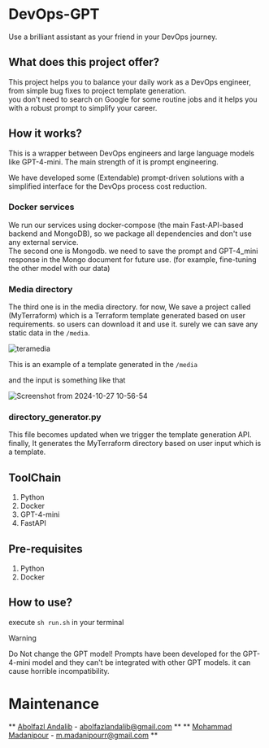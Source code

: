 # DevOps-GPT
Use a brilliant assistant as your friend in your DevOps journey.

## What does this project offer?
This project helps you to balance your daily work as a DevOps engineer, from simple bug fixes to project template generation.<br />
you don't need to search on Google for some routine jobs and it helps you with a robust prompt to simplify your career.

## How it works?
This is a wrapper between DevOps engineers and large language models like GPT-4-mini. The main strength of it is prompt engineering.<br />

We have developed some (Extendable) prompt-driven solutions with a simplified interface for the DevOps process cost reduction.<br />

### Docker services
We run our services using docker-compose (the main Fast-API-based backend and MongoDB), so we package all dependencies and don't use any external service.<br />
The second one is Mongodb. we need to save the prompt and GPT-4_mini response in the Mongo document for future use. (for example, fine-tuning the other model with our data) <br />

### Media directory
The third one is in the media directory. for now, We save a project called (MyTerraform) which is a Terraform template generated based on user requirements. so users can download it and use it.<be />
surely we can save any static data in the `/media`.

![teramedia](https://github.com/user-attachments/assets/b8e10d83-68ac-4efc-b064-45f1d1a870dc)

This is an example of a template generated in the `/media`

and the input is something like that

![Screenshot from 2024-10-27 10-56-54](https://github.com/user-attachments/assets/63d1db07-2c25-4c10-a841-69a2c1235d9d)



### directory_generator.py
This file becomes updated when we trigger the template generation API. finally, It generates the MyTerraform directory based on user input which is a template.


## ToolChain
1. Python
2. Docker
3. GPT-4-mini
4. FastAPI

## Pre-requisites
1. Python
2. Docker

## How to use?
execute `sh run.sh` in your terminal

> [!WARNING]  
> Do Not change the GPT model! Prompts have been developed for the GPT-4-mini model and they can't be integrated with other GPT models. it can cause horrible incompatibility.


> 
# Maintenance
** [Abolfazl Andalib](https://github.com/abolfazl8131) - abolfazlandalib@gmail.com **<be />
** [Mohammad Madanipour](https://github.com/mohammadll) - m.madanipourr@gmail.com **
